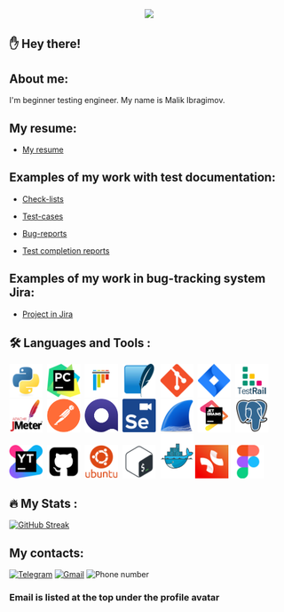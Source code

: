 <div id="header" align="center">
  <img src="https://media2.giphy.com/media/3o7WTL4qQCbbLLV2Pm/giphy.gif" width="600"/>
</div>





## :hand: Hey there! 


## About me:
I'm beginner testing engineer. My name is Malik Ibragimov.

## My resume:
- [My resume](https://myresume.ru/resume/2m2Tjk21gT7/)

## Examples of my work with test documentation:
- [Check-lists](https://github.com/UIWRTY/Chek-lists.git)

- [Test-cases](https://github.com/UIWRTY/Test-cases.git)

- [Bug-reports](https://github.com/UIWRTY/Bug-reports.git)

- [Test completion reports](https://github.com/UIWRTY/-test-completion-report.git)
## Examples of my work in bug-tracking system Jira:
- [Project in Jira](https://qamalik.atlassian.net/jira/software/projects/YJLL/boards/1)
## :hammer_and_wrench: Languages and Tools :


<div>

  <img src="https://github.com/devicons/devicon/blob/master/icons/python/python-original.svg" title = "python" alt = "python" width="60" height="60"/>&nbsp;
  <img src="https://github.com/UIWRTY/UIWRTY/blob/main/assets/PyCharm_Icon.svg.png" title = "pycharm" alt = "pycharm" width="60" height="60"/>&nbsp;
  <img src="https://github.com/devicons/devicon/blob/master/icons/pytest/pytest-original.svg" title = "pytest" alt = "pytest" width="60" height="60"/>&nbsp;
  <img src="https://github.com/devicons/devicon/blob/master/icons/sqlite/sqlite-original.svg" title = "sqllite" alt = "sql" width="60" height="60"/>&nbsp;
  <img src="https://github.com/devicons/devicon/blob/master/icons/git/git-original.svg" title = "git" alt = "git" width="60" height="60"/>&nbsp;
  <img src="https://github.com/UIWRTY/UIWRTY/blob/main/assets/Jira.png" title = "jira" alt = "jira" width="60" height="60"/>&nbsp;
  <img src="https://github.com/UIWRTY/UIWRTY/blob/main/assets/TestRail.png" title = "testrail" alt = "testrail" width="60" height="60"/>&nbsp;
  <img src="https://github.com/UIWRTY/UIWRTY/blob/main/assets/jmeter_square.svg" title = "apache" alt = "jmeter" width="60" height="60"/>&nbsp;
  <img src="https://github.com/UIWRTY/UIWRTY/blob/main/assets/Postman.png" title = "postman" alt = "postman" width="60" height="60"/>&nbsp;
  <img src="https://github.com/UIWRTY/UIWRTY/blob/main/assets/Qase.io.png" title = "qase" alt = "qase" width="60" height="60"/>&nbsp;
  <img src="https://github.com/UIWRTY/UIWRTY/blob/main/assets/selenium-ide128.png" title = "selenium" alt = "selenium" width="60" height="60"/>&nbsp;
  <img src="https://github.com/UIWRTY/UIWRTY/blob/main/assets/wireshark.png" title = "wireshark" alt = "wireshark" width="60" height="60"/>&nbsp;
  <img src="https://github.com/UIWRTY/UIWRTY/blob/main/assets/JetBrains_logo.png" title = "jetbrains" alt = "jetbrains" width="60" height="60"/>&nbsp;
  <img src="https://github.com/devicons/devicon/blob/master/icons/postgresql/postgresql-original.svg" title = "postgreSQL" alt = "pgAdmin_postgreSQL" width="60" height="60"/>&nbsp;
  <img src="https://github.com/UIWRTY/UIWRTY/blob/main/assets/YouTrack_Icon.png" title = "youtrack" alt = "youtrack" width="60" height="60"/>&nbsp;
  <img src="https://github.com/UIWRTY/UIWRTY/blob/main/assets/github.png" title = "github" alt = "github" width="60" height="60"/>&nbsp;
  <img src="https://raw.githubusercontent.com/devicons/devicon/1119b9f84c0290e0f0b38982099a2bd027a48bf1/icons/ubuntu/ubuntu-plain-wordmark.svg" title = "ubuntu" alt = "ubuntu" width="60" height="60"/>&nbsp;
  <img src="https://raw.githubusercontent.com/devicons/devicon/1119b9f84c0290e0f0b38982099a2bd027a48bf1/icons/bash/bash-original.svg" title = "bash" alt = "bash" width="60" height="60"/>&nbsp;
  <img src="https://raw.githubusercontent.com/devicons/devicon/1119b9f84c0290e0f0b38982099a2bd027a48bf1/icons/docker/docker-original.svg" title = 'docker' alt = 'docker' width='60' height='80'>
  <img src="https://github.com/UIWRTY/UIWRTY/blob/main/assets/unnamed.png" title = 'xmind' alt = 'xmind' width='60' height='60'>
  <img src='https://raw.githubusercontent.com/devicons/devicon/1119b9f84c0290e0f0b38982099a2bd027a48bf1/icons/figma/figma-original.svg' title = 'figma' width = '60' height = '60'>
</div>




## :fire: My Stats :

[![GitHub Streak](http://github-readme-streak-stats.herokuapp.com?user=UIWRTY&theme=dark&background=000000)](https://git.io/streak-stats)
## My contacts:
[![Telegram](https://img.shields.io/badge/Telegram-000?style=for-the-badge&logo=telegram)](https://t.me/MalikIbragimov)
[![Gmail](https://img.shields.io/badge/Gmail-000?style=for-the-badge&logo=gmail)](malikibragimov86514@gmail.com)
![Phone number](https://img.shields.io/badge/+7_928_136_85_87-000?style=for-the-badge&logo=telephone)



### Email is listed at the top under the profile avatar
